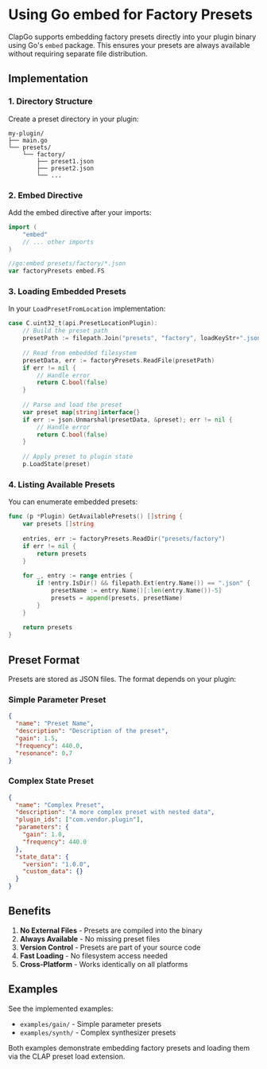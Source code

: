 # Using Go embed for Factory Presets

ClapGo supports embedding factory presets directly into your plugin binary using Go's `embed` package. This ensures your presets are always available without requiring separate file distribution.

## Implementation

### 1. Directory Structure

Create a preset directory in your plugin:
```
my-plugin/
├── main.go
└── presets/
    └── factory/
        ├── preset1.json
        ├── preset2.json
        └── ...
```

### 2. Embed Directive

Add the embed directive after your imports:
```go
import (
    "embed"
    // ... other imports
)

//go:embed presets/factory/*.json
var factoryPresets embed.FS
```

### 3. Loading Embedded Presets

In your `LoadPresetFromLocation` implementation:
```go
case C.uint32_t(api.PresetLocationPlugin):
    // Build the preset path
    presetPath := filepath.Join("presets", "factory", loadKeyStr+".json")
    
    // Read from embedded filesystem
    presetData, err := factoryPresets.ReadFile(presetPath)
    if err != nil {
        // Handle error
        return C.bool(false)
    }
    
    // Parse and load the preset
    var preset map[string]interface{}
    if err := json.Unmarshal(presetData, &preset); err != nil {
        // Handle error
        return C.bool(false)
    }
    
    // Apply preset to plugin state
    p.LoadState(preset)
```

### 4. Listing Available Presets

You can enumerate embedded presets:
```go
func (p *Plugin) GetAvailablePresets() []string {
    var presets []string
    
    entries, err := factoryPresets.ReadDir("presets/factory")
    if err != nil {
        return presets
    }
    
    for _, entry := range entries {
        if !entry.IsDir() && filepath.Ext(entry.Name()) == ".json" {
            presetName := entry.Name()[:len(entry.Name())-5]
            presets = append(presets, presetName)
        }
    }
    
    return presets
}
```

## Preset Format

Presets are stored as JSON files. The format depends on your plugin:

### Simple Parameter Preset
```json
{
  "name": "Preset Name",
  "description": "Description of the preset",
  "gain": 1.5,
  "frequency": 440.0,
  "resonance": 0.7
}
```

### Complex State Preset
```json
{
  "name": "Complex Preset",
  "description": "A more complex preset with nested data",
  "plugin_ids": ["com.vendor.plugin"],
  "parameters": {
    "gain": 1.0,
    "frequency": 440.0
  },
  "state_data": {
    "version": "1.0.0",
    "custom_data": {}
  }
}
```

## Benefits

1. **No External Files** - Presets are compiled into the binary
2. **Always Available** - No missing preset files
3. **Version Control** - Presets are part of your source code
4. **Fast Loading** - No filesystem access needed
5. **Cross-Platform** - Works identically on all platforms

## Examples

See the implemented examples:
- `examples/gain/` - Simple parameter presets
- `examples/synth/` - Complex synthesizer presets

Both examples demonstrate embedding factory presets and loading them via the CLAP preset load extension.